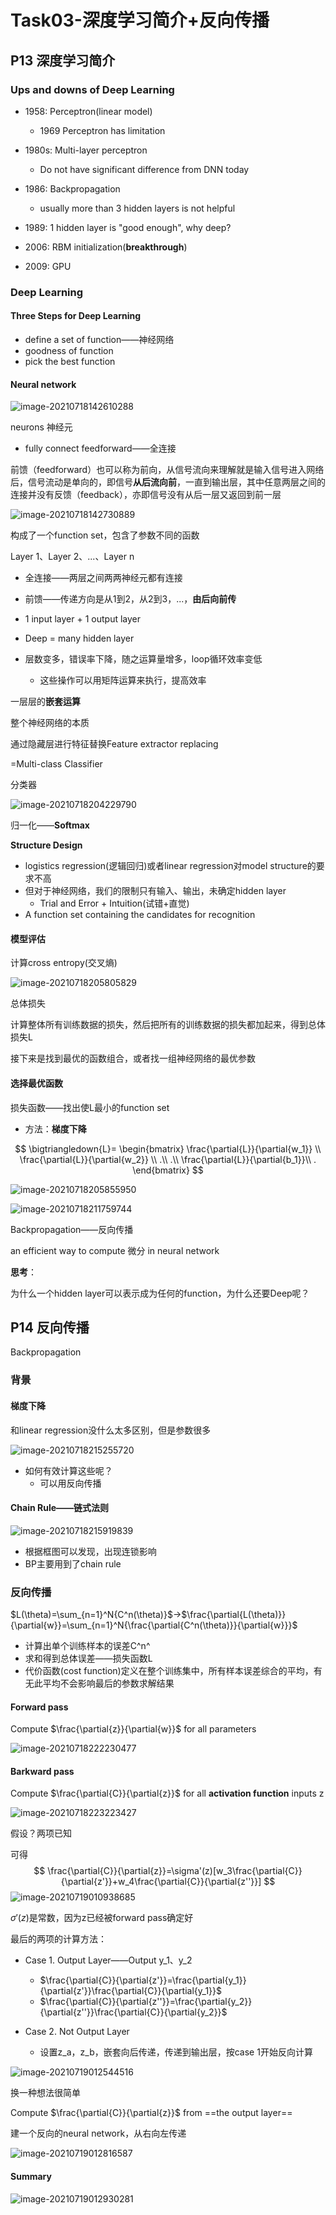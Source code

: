 # Task03-深度学习简介+反向传播

## P13 深度学习简介

### Ups and downs of Deep Learning

- 1958: Perceptron(linear model)
  - 1969 Perceptron has limitation
- 1980s: Multi-layer perceptron
  - Do not have significant difference from DNN today
- 1986: Backpropagation
  - usually more than 3 hidden layers is not helpful

- 1989: 1 hidden layer is "good enough", why deep?
- 2006: RBM initialization(**breakthrough**)
- 2009: GPU

### Deep Learning

#### Three Steps for Deep Learning

- define a set of function——神经网络
- goodness of function
- pick the best function

#### Neural network

![image-20210718142610288](Task_pic/image-20210718142610288.png)

neurons 神经元

- fully connect feedforward——全连接

前馈（feedforward）也可以称为前向，从信号流向来理解就是输入信号进入网络后，信号流动是单向的，即信号**从后流向前**，一直到输出层，其中任意两层之间的连接并没有反馈（feedback），亦即信号没有从后一层又返回到前一层

![image-20210718142730889](Task_pic/image-20210718142730889.png)

构成了一个function set，包含了参数不同的函数

Layer 1、Layer 2、...、Layer n

- 全连接——两层之间两两神经元都有连接
- 前馈——传递方向是从1到2，从2到3，...，**由后向前传** 

- 1 input layer + 1 output layer
- Deep = many hidden layer
- 层数变多，错误率下降，随之运算量增多，loop循环效率变低
  - 这些操作可以用矩阵运算来执行，提高效率

一层层的**嵌套运算**

整个神经网络的本质

通过隐藏层进行特征替换Feature extractor replacing

=Multi-class Classifier

分类器

![image-20210718204229790](Task_pic/image-20210718204229790.png)

归一化——**Softmax**

**Structure Design**

- logistics regression(逻辑回归)或者linear regression对model structure的要求不高
- 但对于神经网络，我们的限制只有输入、输出，未确定hidden layer
  - Trial and Error + Intuition(试错+直觉)
- A function set containing the candidates for recognition

#### 模型评估

计算cross entropy(交叉熵)

![image-20210718205805829](Task_pic/image-20210718205805829.png)

总体损失

计算整体所有训练数据的损失，然后把所有的训练数据的损失都加起来，得到总体损失L

接下来是找到最优的函数组合，或者找一组神经网络的最优参数

#### 选择最优函数

损失函数——找出使L最小的function set

- 方法：**梯度下降**

$$
\bigtriangledown{L}=
\begin{bmatrix}
\frac{\partial{L}}{\partial{w_1}} \\
\frac{\partial{L}}{\partial{w_2}} \\
.\\
.\\
\frac{\partial{L}}{\partial{b_1}}\\
.
\end{bmatrix}
$$



![image-20210718205855950](Task_pic/image-20210718205855950.png)

![image-20210718211759744](Task_pic/image-20210718211759744.png)

Backpropagation——反向传播

an efficient way to compute 微分 in neural network

**思考**：

为什么一个hidden layer可以表示成为任何的function，为什么还要Deep呢？

## P14 反向传播

Backpropagation

### 背景

#### 梯度下降

和linear regression没什么太多区别，但是参数很多

![image-20210718215255720](Task_pic/image-20210718215255720.png)

- 如何有效计算这些呢？
  - 可以用反向传播

#### Chain Rule——链式法则

![image-20210718215919839](Task_pic/image-20210718215919839.png)

- 根据框图可以发现，出现连锁影响
- BP主要用到了chain rule

### 反向传播

$L(\theta)=\sum_{n=1}^N{C^n(\theta)}$$\longrightarrow$$\frac{\partial{L(\theta)}}{\partial{w}}=\sum_{n=1}^N{\frac{\partial{C^n(\theta)}}{\partial{w}}}$

- 计算出单个训练样本的误差C^n^
- 求和得到总体误差——损失函数L
- 代价函数(cost function)定义在整个训练集中，所有样本误差综合的平均，有无此平均不会影响最后的参数求解结果

#### Forward pass

Compute $\frac{\partial{z}}{\partial{w}}$ for all parameters

![image-20210718222230477](Task_pic/image-20210718222230477.png)

#### Barkward pass

Compute $\frac{\partial{C}}{\partial{z}}$ for all **activation function** inputs z

![image-20210718223223427](Task_pic/image-20210718223223427.png)

假设？两项已知

可得
$$
\frac{\partial{C}}{\partial{z}}=\sigma'(z)[w_3\frac{\partial{C}}{\partial{z'}}+w_4\frac{\partial{C}}{\partial{z''}}]
$$
<img src="Task_pic/image-20210719010938685.png" alt="image-20210719010938685"  />

$\sigma'(z)$是常数，因为z已经被forward pass确定好

最后的两项的计算方法：

- Case 1. Output Layer——Output y_1、y_2
  - $\frac{\partial{C}}{\partial{z'}}=\frac{\partial{y_1}}{\partial{z'}}\frac{\partial{C}}{\partial{y_1}}$
  - $\frac{\partial{C}}{\partial{z''}}=\frac{\partial{y_2}}{\partial{z''}}\frac{\partial{C}}{\partial{y_2}}$

- Case 2. Not Output Layer
  - 设置z_a，z_b，嵌套向后传递，传递到输出层，按case 1开始反向计算

![image-20210719012544516](Task_pic/image-20210719012544516.png)

换一种想法很简单

Compute $\frac{\partial{C}}{\partial{z}}$ from ==the output layer==

 建一个反向的neural network，从右向左传递

![image-20210719012816587](Task_pic/image-20210719012816587.png)

#### Summary

![image-20210719012930281](Task_pic/image-20210719012930281.png)